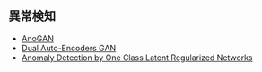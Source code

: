 <a id="Anomaly"></a>

## 異常検知

- [AnoGAN](https://arxiv.org/abs/1703.05921)
- [Dual Auto-Encoders GAN]()
- [Anomaly Detection by One Class Latent Regularized Networks](https://arxiv.org/abs/2002.01607)